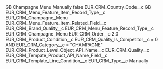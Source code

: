 <?xml version="1.0" encoding="UTF-8"?>
<CustomMetadata xmlns="http://soap.sforce.com/2006/04/metadata" xmlns:xsi="http://www.w3.org/2001/XMLSchema-instance" xmlns:xsd="http://www.w3.org/2001/XMLSchema">
    <label>GB Champagne Menu Manually</label>
    <protected>false</protected>
    <values>
        <field>EUR_CRM_Country_Code__c</field>
        <value xsi:type="xsd:string">GB</value>
    </values>
    <values>
        <field>EUR_CRM_Menu_Feature_Item_Record_Type__c</field>
        <value xsi:type="xsd:string">EUR_CRM_Champagne_Menu</value>
    </values>
    <values>
        <field>EUR_CRM_Menu_Feature_Item_Related_Field__c</field>
        <value xsi:type="xsd:string">EUR_CRM_Brand_Quality__c</value>
    </values>
    <values>
        <field>EUR_CRM_Menu_Feature_Record_Type__c</field>
        <value xsi:type="xsd:string">EUR_CRM_Champagne_Menu</value>
    </values>
    <values>
        <field>EUR_CRM_Order__c</field>
        <value xsi:type="xsd:double">2.0</value>
    </values>
    <values>
        <field>EUR_CRM_Product_Condition__c</field>
        <value xsi:type="xsd:string">EUR_CRM_Quality_Is_Competitor__c = 0 AND EUR_CRM_Category__c = &quot;CHAMPAGNE&quot;</value>
    </values>
    <values>
        <field>EUR_CRM_Product_Level_Object_API_Name__c</field>
        <value xsi:type="xsd:string">EUR_CRM_Quality__c</value>
    </values>
    <values>
        <field>EUR_CRM_Tempate_Product_API_Name_Field__c</field>
        <value xsi:nil="true"/>
    </values>
    <values>
        <field>EUR_CRM_Template_Line_Condition__c</field>
        <value xsi:nil="true"/>
    </values>
    <values>
        <field>EUR_CRM_Type__c</field>
        <value xsi:type="xsd:string">Manually</value>
    </values>
</CustomMetadata>
